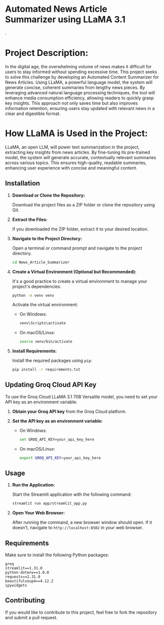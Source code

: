 # Automated News Article Summarizer using LLaMA 3.1
.
# Project Description: 
   In the digital age, the overwhelming volume of news makes it difficult for users to stay informed without spending excessive time. This project seeks to solve this challenge by developing an Automated Content Summarizer for News Articles. Using LLaMA, a powerful language model, the system will generate concise, coherent summaries from lengthy news pieces. By leveraging advanced natural language processing techniques, the tool will enhance media consumption efficiency, allowing readers to quickly grasp key insights. This approach not only saves time but also improves information retention, ensuring users stay updated with relevant news in a clear and digestible format.

# How LLaMA is Used in the Project: 
   LLaMA, an open LLM, will power text summarization in the project, extracting key insights from news articles. By fine-tuning its pre-trained model, the system will generate accurate, contextually relevant summaries across various topics. This ensures high-quality, readable summaries, enhancing user experience with concise and meaningful content.

## Installation

1. **Download or Clone the Repository:**

   Download the project files as a ZIP folder or clone the repository using Git.

2. **Extract the Files:**

   If you downloaded the ZIP folder, extract it to your desired location.

3. **Navigate to the Project Directory:**

   Open a terminal or command prompt and navigate to the project directory.

   ```bash
   cd News_Article_Summarizer
   ```

4. **Create a Virtual Environment (Optional but Recommended):**

   It's a good practice to create a virtual environment to manage your project's dependencies.

   ```bash
   python -m venv venv
   ```

   Activate the virtual environment:

   - On Windows:
     ```bash
     venv\Scripts\activate
     ```

   - On macOS/Linux:
     ```bash
     source venv/bin/activate
     ```

5. **Install Requirements:**

   Install the required packages using `pip`:

   ```bash
   pip install -r requirements.txt
   ```

## Updating Groq Cloud API Key

To use the Groq Cloud LLaMA 3.1 70B Versatile model, you need to set your API key as an environment variable:

1. **Obtain your Groq API key** from the Groq Cloud platform.

2. **Set the API key as an environment variable:**

   - On Windows:
     ```bash
     set GROQ_API_KEY=your_api_key_here
     ```

   - On macOS/Linux:
     ```bash
     export GROQ_API_KEY=your_api_key_here
     ```

## Usage

1. **Run the Application:**

   Start the Streamlit application with the following command:

   ```bash
   streamlit run app/streamlit_app.py
   ```

2. **Open Your Web Browser:**

   After running the command, a new browser window should open. If it doesn't, navigate to `http://localhost:8502` in your web browser.



## Requirements

Make sure to install the following Python packages:

```plaintext
groq
streamlit==1.31.0
python-dotenv==1.0.0
requests==2.31.0
beautifulsoup4==4.12.2
ipywidgets

```

## Contributing

If you would like to contribute to this project, feel free to fork the repository and submit a pull request.
